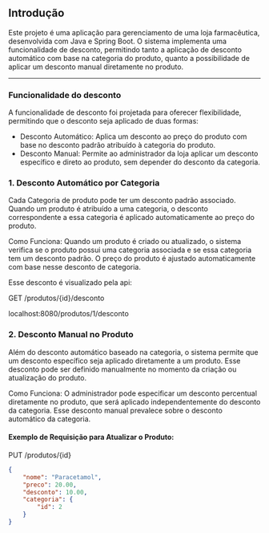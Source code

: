 ## Introdução
Este projeto é uma aplicação para gerenciamento de uma loja farmacêutica, desenvolvida com Java e Spring Boot. O sistema implementa uma funcionalidade de desconto, permitindo tanto a aplicação de desconto automático com base na categoria do produto, quanto a possibilidade de aplicar um desconto manual diretamente no produto.

---
### Funcionalidade do desconto

A funcionalidade de desconto foi projetada para oferecer flexibilidade, permitindo que o desconto seja aplicado de duas formas:

* Desconto Automático: Aplica um desconto ao preço do produto com base no desconto padrão atribuído à categoria do produto.
* Desconto Manual: Permite ao administrador da loja aplicar um desconto específico e direto ao produto, sem depender do desconto da categoria.

### 1. Desconto Automático por Categoria

Cada Categoria de produto pode ter um desconto padrão associado. Quando um produto é atribuído a uma categoria, o desconto correspondente a essa categoria é aplicado automaticamente ao preço do produto.

Como Funciona:
Quando um produto é criado ou atualizado, o sistema verifica se o produto possui uma categoria associada e se essa categoria tem um desconto padrão.
O preço do produto é ajustado automaticamente com base nesse desconto de categoria.

Esse desconto é visualizado pela api:

GET /produtos/{id}/desconto

localhost:8080/produtos/1/desconto

### 2. Desconto Manual no Produto
Além do desconto automático baseado na categoria, o sistema permite que um desconto específico seja aplicado diretamente a um produto. Esse desconto pode ser definido manualmente no momento da criação ou atualização do produto.

Como Funciona:
O administrador pode especificar um desconto percentual diretamente no produto, que será aplicado independentemente do desconto da categoria.
Esse desconto manual prevalece sobre o desconto automático da categoria.

#### Exemplo de Requisição para Atualizar o Produto:
PUT /produtos/{id}  
```json
{
    "nome": "Paracetamol",
    "preco": 20.00,
    "desconto": 10.00, 
    "categoria": {
        "id": 2  
    }
}
     

